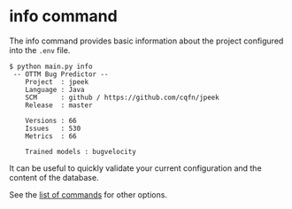 # info command

The info command provides basic information about the project configured into the ```.env``` file.

    $ python main.py info
     -- OTTM Bug Predictor --
        Project  : jpeek
        Language : Java
        SCM      : github / https://github.com/cqfn/jpeek
        Release  : master
        
        Versions : 66
        Issues   : 530
        Metrics  : 66
    
        Trained models : bugvelocity

It can be useful to quickly validate your current configuration and the content of the database.

See the [list of commands](./commands.md) for other options.
